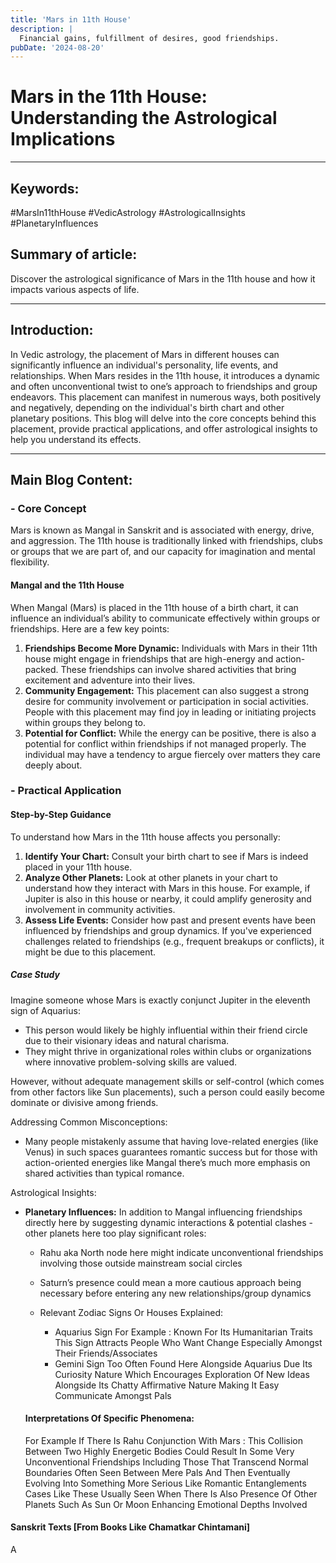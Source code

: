 ```yaml
---
title: 'Mars in 11th House'
description: |
  Financial gains, fulfillment of desires, good friendships.
pubDate: '2024-08-20'
---
```


# Mars in the 11th House: Understanding the Astrological Implications

---

## Keywords:
#MarsIn11thHouse #VedicAstrology #AstrologicalInsights #PlanetaryInfluences

## Summary of article:
Discover the astrological significance of Mars in the 11th house and how it impacts various aspects of life.

---

## Introduction:
In Vedic astrology, the placement of Mars in different houses can significantly influence an individual's personality, life events, and relationships. When Mars resides in the 11th house, it introduces a dynamic and often unconventional twist to one’s approach to friendships and group endeavors. This placement can manifest in numerous ways, both positively and negatively, depending on the individual's birth chart and other planetary positions. This blog will delve into the core concepts behind this placement, provide practical applications, and offer astrological insights to help you understand its effects.

---

## Main Blog Content:

### - Core Concept
Mars is known as Mangal in Sanskrit and is associated with energy, drive, and aggression. The 11th house is traditionally linked with friendships, clubs or groups that we are part of, and our capacity for imagination and mental flexibility.

#### Mangal and the 11th House
When Mangal (Mars) is placed in the 11th house of a birth chart, it can influence an individual’s ability to communicate effectively within groups or friendships. Here are a few key points:

1. **Friendships Become More Dynamic:** Individuals with Mars in their 11th house might engage in friendships that are high-energy and action-packed. These friendships can involve shared activities that bring excitement and adventure into their lives.
2. **Community Engagement:** This placement can also suggest a strong desire for community involvement or participation in social activities. People with this placement may find joy in leading or initiating projects within groups they belong to.
3. **Potential for Conflict:** While the energy can be positive, there is also a potential for conflict within friendships if not managed properly. The individual may have a tendency to argue fiercely over matters they care deeply about.

### - Practical Application

#### Step-by-Step Guidance
To understand how Mars in the 11th house affects you personally:

1. **Identify Your Chart:** Consult your birth chart to see if Mars is indeed placed in your 11th house.
2. **Analyze Other Planets:** Look at other planets in your chart to understand how they interact with Mars in this house. For example, if Jupiter is also in this house or nearby, it could amplify generosity and involvement in community activities.
3. **Assess Life Events:** Consider how past and present events have been influenced by friendships and group dynamics. If you've experienced challenges related to friendships (e.g., frequent breakups or conflicts), it might be due to this placement.

##### Case Study
Imagine someone whose Mars is exactly conjunct Jupiter in the eleventh sign of Aquarius:
- This person would likely be highly influential within their friend circle due to their visionary ideas and natural charisma.
- They might thrive in organizational roles within clubs or organizations where innovative problem-solving skills are valued.
  
However, without adequate management skills or self-control (which comes from other factors like Sun placements), such a person could easily become dominate or divisive among friends.

Addressing Common Misconceptions:
- Many people mistakenly assume that having love-related energies (like Venus) in such spaces guarantees romantic success but for those with action-oriented energies like Mangal there’s much more emphasis on shared activities than typical romance.

Astrological Insights:
- **Planetary Influences:** In addition to Mangal influencing friendships directly here by suggesting dynamic interactions & potential clashes - other planets here too play significant roles:
  - Rahu aka North node here might indicate unconventional friendships involving those outside mainstream social circles
  - Saturn’s presence could mean a more cautious approach being necessary before entering any new relationships/group dynamics
  
  - Relevant Zodiac Signs Or Houses Explained:
    - Aquarius Sign For Example : Known For Its Humanitarian Traits This Sign Attracts People Who Want Change Especially Amongst Their Friends/Associates
    - Gemini Sign Too Often Found Here Alongside Aquarius Due Its Curiosity Nature Which Encourages Exploration Of New Ideas Alongside Its Chatty Affirmative Nature Making It Easy Communicate Amongst Pals

  #### Interpretations Of Specific Phenomena:
    For Example If There Is Rahu Conjunction With Mars :
      This Collision Between Two Highly Energetic Bodies Could Result In Some Very Unconventional Friendships Including Those That Transcend Normal Boundaries Often Seen Between Mere Pals And Then Eventually Evolving Into Something More Serious Like Romantic Entanglements Cases Like These Usually Seen When There Is Also Presence Of Other Planets Such As Sun Or Moon Enhancing Emotional Depths Involved

#### Sanskrit Texts [From Books Like Chamatkar Chintamani]
A